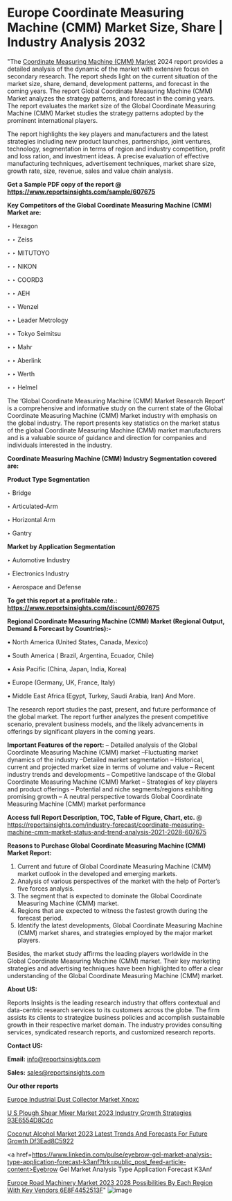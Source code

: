 # Europe Coordinate Measuring Machine (CMM) Market Size, Share | Industry Analysis 2032

 "The <a href=https://www.reportsinsights.com/sample/607675>Coordinate Measuring Machine (CMM) Market</a> 2024 report provides a detailed analysis of the dynamic of the market with extensive focus on secondary research. The report sheds light on the current situation of the market size, share, demand, development patterns, and forecast in the coming years. The report Global Coordinate Measuring Machine (CMM) Market analyzes the strategy patterns, and forecast in the coming years. The report evaluates the market size of the Global Coordinate Measuring Machine (CMM) Market studies the strategy patterns adopted by the prominent international players.

The report highlights the key players and manufacturers and the latest strategies including new product launches, partnerships, joint ventures, technology, segmentation in terms of region and industry competition, profit and loss ration, and investment ideas. A precise evaluation of effective manufacturing techniques, advertisement techniques, market share size, growth rate, size, revenue, sales and value chain analysis.

<strong>Get a Sample PDF copy of the report @ <a href=https://www.reportsinsights.com/sample/607675 style=color:#0000ff;>https://www.reportsinsights.com/sample/607675</a></strong>

<strong>Key Competitors of the Global Coordinate Measuring Machine (CMM) Market are:</strong>

‣ Hexagon

‣ 
‣ Zeiss

‣ 
‣ MITUTOYO

‣ 
‣ NIKON

‣ 
‣ COORD3

‣ 
‣ AEH

‣ 
‣ Wenzel

‣ 
‣ Leader Metrology

‣ 
‣ Tokyo Seimitsu

‣ 
‣ Mahr

‣ 
‣ Aberlink

‣ 
‣ Werth

‣ 
‣ Helmel

The ‘Global Coordinate Measuring Machine (CMM) Market Research Report’ is a comprehensive and informative study on the current state of the Global Coordinate Measuring Machine (CMM) Market industry with emphasis on the global industry. The report presents key statistics on the market status of the global Coordinate Measuring Machine (CMM) market manufacturers and is a valuable source of guidance and direction for companies and individuals interested in the industry.

<strong>Coordinate Measuring Machine (CMM) Industry Segmentation covered are:</strong>

<strong>Product Type Segmentation</strong>

‣    Bridge

‣ Articulated-Arm

‣ Horizontal Arm

‣ Gantry

<strong>Market by Application Segmentation</strong>

‣   Automotive Industry

‣ Electronics Industry

‣ Aerospace and Defense

<strong>To get this report at a profitable rate.: <a href=https://www.reportsinsights.com/discount/607675 style=color:#0000ff;>https://www.reportsinsights.com/discount/607675</a></strong>

<strong>Regional Coordinate Measuring Machine (CMM) Market (Regional Output, Demand &amp; Forecast by Countries):-</strong>

• North America (United States, Canada, Mexico)

• South America ( Brazil, Argentina, Ecuador, Chile)

• Asia Pacific (China, Japan, India, Korea)

• Europe (Germany, UK, France, Italy)

• Middle East Africa (Egypt, Turkey, Saudi Arabia, Iran) And More.

The research report studies the past, present, and future performance of the global market. The report further analyzes the present competitive scenario, prevalent business models, and the likely advancements in offerings by significant players in the coming years.

<strong>Important Features of the report:</strong>
– Detailed analysis of the Global Coordinate Measuring Machine (CMM) market
–Fluctuating market dynamics of the industry
–Detailed market segmentation
– Historical, current and projected market size in terms of volume and value
– Recent industry trends and developments
– Competitive landscape of the Global Coordinate Measuring Machine (CMM) Market
– Strategies of key players and product offerings
– Potential and niche segments/regions exhibiting promising growth
– A neutral perspective towards Global Coordinate Measuring Machine (CMM) market performance

<strong>Access full Report Description, TOC, Table of Figure, Chart, etc. </strong>@   <a href=https://reportsinsights.com/industry-forecast/coordinate-measuring-machine-cmm-market-status-and-trend-analysis-2021-2028-607675 style=color:#0000ff;>https://reportsinsights.com/industry-forecast/coordinate-measuring-machine-cmm-market-status-and-trend-analysis-2021-2028-607675</a>

<strong>Reasons to Purchase Global Coordinate Measuring Machine (CMM) Market Report:</strong>
1. Current and future of Global Coordinate Measuring Machine (CMM) market outlook in the developed and emerging markets.
2. Analysis of various perspectives of the market with the help of Porter’s five forces analysis.
3. The segment that is expected to dominate the Global Coordinate Measuring Machine (CMM) market.
4. Regions that are expected to witness the fastest growth during the forecast period.
5. Identify the latest developments, Global Coordinate Measuring Machine (CMM) market shares, and strategies employed by the major market players.

Besides, the market study affirms the leading players worldwide in the Global Coordinate Measuring Machine (CMM) market. Their key marketing strategies and advertising techniques have been highlighted to offer a clear understanding of the Global Coordinate Measuring Machine (CMM) market.

<strong><strong>About US</strong>:</strong>

Reports Insights is the leading research industry that offers contextual and data-centric research services to its customers across the globe. The firm assists its clients to strategize business policies and accomplish sustainable growth in their respective market domain. The industry provides consulting services, syndicated research reports, and customized research reports.

<strong>Contact US:</strong>

<p class=><b>Email:</b> <a href=mailto:info@reportsinsights.com>info@reportsinsights.com</a></p>
<p class=><b>Sales:</b> <a href=mailto:sales@reportsinsights.com>sales@reportsinsights.com</a></p>

<strong>Our other reports</strong>

<a href=https://www.linkedin.com/pulse/europe-industrial-dust-collector-market-xnoxc/>Europe Industrial Dust Collector Market Xnoxc</a>

<a href=https://medium.com/@aryawankhede943/u-s-plough-shear-mixer-market-2023-industry-growth-strategies-93e6554d8cdc>U S Plough Shear Mixer Market 2023 Industry Growth Strategies 93E6554D8Cdc</a>

<a href=https://medium.com/@jagruti.reportsinsights/coconut-alcohol-market-2023-latest-trends-and-forecasts-for-future-growth-df3ead8c5922>Coconut Alcohol Market 2023 Latest Trends And Forecasts For Future Growth Df3Ead8C5922</a>

<a href=https://www.linkedin.com/pulse/eyebrow-gel-market-analysis-type-application-forecast-k3anf?trk=public_post_feed-article-content>Eyebrow Gel Market Analysis Type Application Forecast K3Anf</a>

<a href=https://medium.com/@nadeemkazi654/europe-road-machinery-market-2023-2028-possibilities-by-each-region-with-key-vendors-6e8f4452513f>Europe Road Machinery Market 2023 2028 Possibilities By Each Region With Key Vendors 6E8F4452513F</a>"
![image](https://github.com/daminid12/RImarketresearch/assets/158430485/2579d81b-45dd-4428-bc8e-d07a59ec2610)
